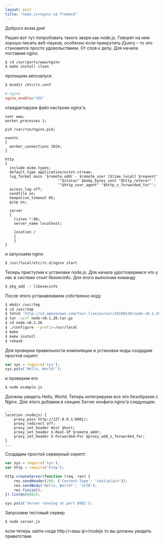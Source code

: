 ```yaml
---
layout: post
title: "node.js+nginx на freebsd"
---
```


Доброго всем дня!

Решил вот тут попробовать такого зверя как node.js. Говорят на нем хорошо писать веб-пауков, особенно если прикрутить jQuery – то это становится просто удовольствием. От слов к делу. Для начала поставим nginx.

``` bash
$ cd /usr/ports/www/nginx
$ make install clean
```

пропишем автозапуск

``` bash
$ mcedit /etc/rc.conf
```

``` ini
# nginx
nginx_enable="YES"
```

отредактируем файл настроек nginx’а

``` nginx
user www;
worker_processes 1;

pid /var/run/nginx.pid;

events
{
  worker_connections 1024;
}

http
{
  include mime.types;
  default_type application/octet-stream;
  log_format main '$remote_addr - $remote_user [$time_local] $request'
                        '"$status" $body_bytes_sent "$http_referer" '
                        '"$http_user_agent" "$http_x_forwarded_for"';
  access_log off;
  sendfile on;
  keepalive_timeout 65;
  gzip on;

  server
  {
    listen *:80;
    server_name localhost;

    location /
    {
    }
}
```

и запускаем nginx

``` bash
$ /usr/local/etc/rc.d/nginx start
```

Теперь приступим к установке node.js. Для начала удостоверимся что у нас в системе стоит libexecinfo. Для этого выполним команду

``` bash
$ pkg_add -r libexecinfo
```

После этого устанавливаем собственно ноду

``` bash
$ mkdir /usr/tmp
$ cd /usr/tmp
$ fetch 'http://s3.amazonaws.com/four.livejournal/20100120/node-v0.1.26.tar.gz'
$ tar -xzvf node-v0.1.26.tar.gz
$ cd node-v0.1.26
$ ./configure --prefix=/usr/local
$ make
$ make install
$ rehash
```

Для проверки правильности компиляции и установки ноды создадим простой скрипт

``` js
var sys = require('sys');
sys.puts('Hello, World!');
```

и проверим его

``` bash
$ node example.js
```

Должны увидеть Hello, World. Теперь интегрируем все это безобразие с Nginx. Для этого добавим в секцию Server конфига nginx’а следующее:

``` nginx
...
location /nodejs/ {
    proxy_pass http://127.0.0.1:8081/;
    proxy_redirect off;
    proxy_set_header Host $host;
    proxy_set_header X-Real-IP $remote_addr;
    proxy_set_header X-Forwarded-For $proxy_add_x_forwarded_for;
}
...
```

Создадим простой серверный скрипт:

``` js
var sys = require('sys');
var http = require('http');

http.createServer(function (req, res) {
    res.sendHeader(200, {'Content-Type': 'text/plain'});
    res.sendBody('Hello, World!', 'utf8');
    res.finish();
}).listen(8081);

sys.puts('Server running at port 8081');
```

Запускаем тестовый сервер

``` bash
$ node server.js
```

если теперь зайти сюда http://<ваш ip>/nodejs то вы должны увидеть приветствие
